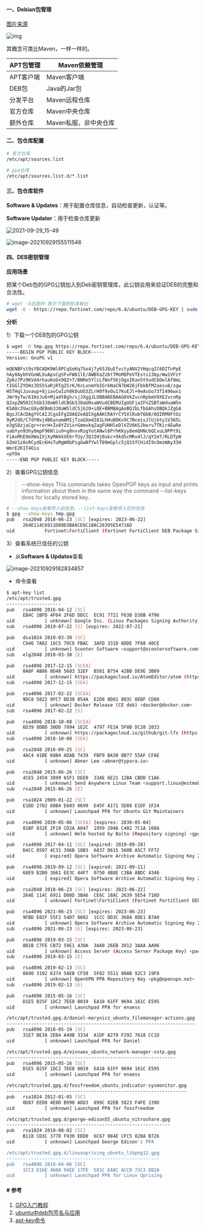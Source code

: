 #### 一、Debian包管理

[图片来源](https://blog.csdn.net/qq446293528/article/details/114376213)

![img](pic/20210218192912726.png)

其概念可类比Maven，一样一样的。

| APT包管理 | Maven依赖管理         |
| --------- | --------------------- |
| APT客户端 | Maven客户端           |
| DEB包     | Java的Jar包           |
| 分发平台  | Maven远程仓库         |
| 官方仓库  | Maven中央仓库         |
| 额外仓库  | Maven私服，非中央仓库 |

#### 二、包仓库配置

```bash
# 官方仓库
/etc/apt/sources.list

# ppa仓库
/etc/apt/sources.list.d/*.list
```

#### 三、包仓库软件

**Software &  Updates**：用于配置仓库信息，自动检查更新，认证等。

**Software Updater**：用于检查仓库更新



![2021-09-29_15-49](pic/2021-09-29_15-49.png)

![image-20210929155511546](pic/image-20210929155511546.png)

#### 四、DEB密钥管理

**应用场景**

把某个Deb包的GPG公钥加入到Deb密钥管理库，此公钥会用来验证DEB的完整和合法性。

```bash
# wget -O后面的-表示下载到标准输出
wget -O - https://repo.fortinet.com/repo/6.4/ubuntu/DEB-GPG-KEY | sudo apt-key add -
```

**分析**

1）下载一个DEB包的GPG公钥

```bash
$ wget -O tmp.gpg https://repo.fortinet.com/repo/6.4/ubuntu/DEB-GPG-KEY
-----BEGIN PGP PUBLIC KEY BLOCK-----
Version: GnuPG v1

mQENBFst9sYBCADK9Wl8PCqSeKq75o4j7y65J8uEfvctyANV2YHqcqIC6DITnPpE
hAy0AybhVGnWLXuApsCgSFvFW81lE/AWBVaZzbtTMoM8PeVTEsts13bp/Ww1VFzY
Zp6z7Pz9KVd4rhauHsDx9QZ+7/BNRe5YlcLfWsF56jOgxIKax5tVudC6OelAf8mL
tIGGlZYDHzJD55SaRjRTgZSrK/KcLxnmYbIGrkNaCN7bW26jFbkBfM2aesu8/zgw
HSTHqlJuvaup+8jiavCwIzh0kOuUO3ZLrH0f9vOu17KuEJl+9eAsGo73TI496wx1
JWr9yTw/61HzJu6+MjadtBgh/sjJXggJLOBBABEBAAG0VkZvcnRpbmV0XEZvcnRp
Q2xpZW50IChGb3J0aW5ldCBGb3J0aUNsaWVudCBERUIgUGFja2FnZSBTaWduaW5n
KSA8c3VwcG9ydEBmb3J0aW5ldC5jb20+iQE+BBMBAgAoBQJbLfbGAhsDBQkJZgGA
BgsJCAcDAgYVCAIJCgsEFgIDAQIeAQIXgAAKCRAYrCY5XlRxbT6bB/0QIRM9FtOz
9yMJdO/C7dYNvjdB6ynamAMIjTzaGXmd281LhHuBOKv9C7NceisJlUjbty1V365L
e3gS8zjaCgr+rerH+Zx8YZVix+GmmvkqZagFUHHleDlVZV6KSJberv7TKir4EwRe
uabYyn93hyOmpF96Nliu9+g8nvvRzgYotANwl6PrhKKyy8emQHNcbQCxuL0PPt9i
FiAxMhE9mXWaIXjXyMA6kVE6rfUy/3QJIHj0ukc+9kdScMRx4lJ/qYImT/RLDTpN
bZmV1i0sRCydEcKHsTuMgW8bPigGwNfYwlT09mGplc5jQ1SfCHidI9cOmzWAy33H
WmrE2K1T4Oio
=pYOe
-----END PGP PUBLIC KEY BLOCK-----
```

2）查看GPG公钥信息

> --show-keys
>               This  commands takes OpenPGP keys as input and prints information about them in the same
>  way the command --list-keys does for locally stored key.

```bash
# --show-keys查看导入前信息，--list-keys查看导入后的信息
$ gpg --show-keys tmp.gpg
pub   rsa2048 2018-06-23 [SC] [expires: 2023-06-22]
      264E114C6911D08D3BA6CE6C18AC26395E54716D
uid           Fortinet\FortiClient (Fortinet FortiClient DEB Package Signing) <support@fortinet.com>
```

3）查看系统已信任的公钥

* 从**Software & Updates**查看

![image-20210929182834857](pic/image-20210929182834857.png)

* 命令查看

```bash
$ apt-key list
/etc/apt/trusted.gpg
--------------------
pub   rsa4096 2016-04-12 [SC]
      EB4C 1BFD 4F04 2F6D DDCC  EC91 7721 F63B D38B 4796
uid           [ unknown] Google Inc. (Linux Packages Signing Authority) <linux-packages-keymaster@google.com>
sub   rsa4096 2019-07-22 [S] [expires: 2022-07-21]

pub   dsa1024 2010-03-30 [SC]
      C946 7A82 16C5 70CD FBAC  3AFD 331D 6DDE 7F88 40CE
uid           [ unknown] Scooter Software <support@scootersoftware.com>
sub   elg2048 2010-03-30 [E]

pub   rsa4096 2017-12-15 [SCEA]
      0A0F AB86 0D48 5603 32EF  B581 B754 42BB DE9E 3B09
uid           [ unknown] https://packagecloud.io/AtomEditor/atom (https://packagecloud.io/docs#gpg_signing) <support@packagecloud.io>
sub   rsa4096 2017-12-15 [SEA]

pub   rsa4096 2017-02-22 [SCEA]
      9DC8 5822 9FC7 DD38 854A  E2D8 8D81 803C 0EBF CD88
uid           [ unknown] Docker Release (CE deb) <docker@docker.com>
sub   rsa4096 2017-02-22 [S]

pub   rsa4096 2018-10-08 [SCEA]
      6D39 8DBD 30DD 7894 1E2C  4797 FE2A 5F8B DC28 2033
uid           [ unknown] https://packagecloud.io/github/git-lfs (https://packagecloud.io/docs#gpg_signing) <support@packagecloud.io>
sub   rsa4096 2018-10-08 [SEA]

pub   rsa2048 2016-09-25 [SC]
      4AC4 41BE 68B4 ADAB 7439  FBF9 BA30 0B77 55AF CFAE
uid           [ unknown] Abner Lee <abner@typora.io>

pub   rsa2048 2015-06-26 [SC]
      4CE5 2459 3899 65F1 DEE0  33AE 6E21 12BA CBDD C1A6
uid           [ unknown] Send Anywhere Linux Team <support.linux@estmob.com>
sub   rsa2048 2015-06-26 [E]

pub   rsa1024 2009-01-22 [SC]
      E1DD 2702 88B4 E603 0699  E45F A171 5D88 E1DF 1F24
uid           [ unknown] Launchpad PPA for Ubuntu Git Maintainers

pub   rsa4096 2020-05-06 [SCEA] [expires: 2030-05-04]
      81BF 832E 2F19 CD2A A047  1959 294A C482 7C1A 168A
uid           [ unknown] Helm hosted by Balto (Repository signing) <gpgsecurity@getbalto.com>

pub   rsa4096 2017-04-11 [SC] [expired: 2019-09-28]
      D4CC 8597 4C31 396B 18B3  6837 D615 560B A5C7 FF72
uid           [ expired] Opera Software Archive Automatic Signing Key 2017 <packager@opera.com>

pub   rsa4096 2019-09-12 [SC] [expired: 2021-09-11]
      68E9 B2B0 3661 EE3C 44F7  0750 4B8E C3BA ABDC 4346
uid           [ expired] Opera Software Archive Automatic Signing Key 2019 <packager@opera.com>

pub   rsa2048 2018-06-23 [SC] [expires: 2023-06-22]
      264E 114C 6911 D08D 3BA6  CE6C 18AC 2639 5E54 716D
uid           [ unknown] Fortinet\FortiClient (Fortinet FortiClient DEB Package Signing) <support@fortinet.com>

pub   rsa4096 2021-06-23 [SC] [expires: 2023-06-23]
      9FBD E02F 55F2 54D7 0082  1CCC DD3C 368A 8DE1 B7A0
uid           [ unknown] Opera Software Archive Automatic Signing Key 2021 <packager@opera.com>
sub   rsa4096 2021-06-23 [E] [expires: 2023-06-23]

pub   rsa4096 2019-03-15 [SC]
      8B1B C7FE CB72 59E1 430A  3AA0 26EB 3912 3AAA AA96
uid           [ unknown] Access Server (Access Server Package Key) <packaging@openvpn.net>
sub   rsa4096 2019-03-15 [E]

pub   rsa4096 2019-02-13 [SC]
      8A90 3102 6374 5AEB CF58  5F02 5511 80AB 92C3 19F8
uid           [ unknown] OpenVPN PPA Repository Key <pkg@openvpn.net>
sub   rsa4096 2019-02-13 [E]

pub   rsa4096 2015-05-16 [SC]
      D1E5 B25F 1DC2 7EE8 8019  EA18 61FF 9694 161C E595
uid           [ unknown] Launchpad PPA for enaess

/etc/apt/trusted.gpg.d/daniel-marynicz_ubuntu_filemanager-actions.gpg
---------------------------------------------------------------------
pub   rsa4096 2018-05-19 [SC]
      31E7 BE38 2EB4 A40B 3334  A1DF A279 F292 7618 CC1D
uid           [ unknown] Launchpad PPA for Daniel

/etc/apt/trusted.gpg.d/eivnaes_ubuntu_network-manager-sstp.gpg
--------------------------------------------------------------
pub   rsa4096 2015-05-16 [SC]
      D1E5 B25F 1DC2 7EE8 8019  EA18 61FF 9694 161C E595
uid           [ unknown] Launchpad PPA for enaess

/etc/apt/trusted.gpg.d/fossfreedom_ubuntu_indicator-sysmonitor.gpg
------------------------------------------------------------------
pub   rsa1024 2012-01-05 [SC]
      0D87 EE08 4E8D B990 ADD3  899C 82EB 5823 F4FE 239D
uid           [ unknown] Launchpad PPA for fossfreedom

/etc/apt/trusted.gpg.d/george-edison55_ubuntu_nitroshare.gpg
------------------------------------------------------------
pub   rsa1024 2010-08-02 [SC]
      B118 CD3C 377D F930 EDD0  6C67 084E CFC5 828A B726
uid           [ unknown] Launchpad George Edison's PPA

/etc/apt/trusted.gpg.d/linuxuprising_ubuntu_libpng12.gpg
--------------------------------------------------------
pub   rsa4096 2018-04-06 [SC]
      1CC3 D16E 460A 94EE 17FE  581C EA8C ACC0 73C3 DB2A
uid           [ unknown] Launchpad PPA for Linux Uprising
```

#### # 参考

1. [GPG入门教程](https://www.ruanyifeng.com/blog/2013/07/gpg.html)
2. [ubuntu中deb包签名与应用](https://blog.csdn.net/yikunbai5708/article/details/117070779)
3. [apt-key命令](https://man.linuxde.net/apt-key)
